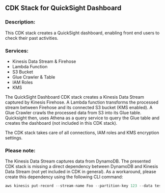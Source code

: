 <!-- ABOUT THE PROJECT -->
## CDK Stack for QuickSight Dashboard

### Description:
This CDK stack creates a QuickSight dashboard, enabling front end users to check their past activities.

### Services:
* Kinesis Data Stream & Firehose
* Lambda Function
* S3 Bucket
* Glue Crawler & Table
* IAM Roles
* KMS

The QuickSight Dashboard CDK stack creates a Kinesis Data Stream captured by Kinesis Firehose. A Lambda function transforms the processed stream between Firehose and its connected S3 bucket (KMS enabled). A Glue Crawler crawls the processed data from S3 into its Glue table. Quicksight then, uses Athena as a query service to query the Glue table and creates the dashboard (not included in this CDK stack).

The CDK stack takes care of all connections, IAM roles and KMS encryption settings. 

### Please note:
The Kinesis Data Stream captures data from DynamoDB. The presented CDK stack is missing a direct dependency between DynamoDB and Kinesis Data Stream (not yet included in CDK in general). As a workaround, please create this dependency using the following CLI command: 
```javascript
aws kinesis put-record --stream-name Foo --partition-key 123 --data testdata
```
